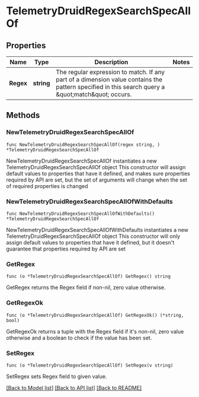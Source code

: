 # TelemetryDruidRegexSearchSpecAllOf

## Properties

Name | Type | Description | Notes
------------ | ------------- | ------------- | -------------
**Regex** | **string** | The regular expression to match.  If any part of a dimension value contains the pattern specified in this search query a \&quot;match\&quot; occurs. | 

## Methods

### NewTelemetryDruidRegexSearchSpecAllOf

`func NewTelemetryDruidRegexSearchSpecAllOf(regex string, ) *TelemetryDruidRegexSearchSpecAllOf`

NewTelemetryDruidRegexSearchSpecAllOf instantiates a new TelemetryDruidRegexSearchSpecAllOf object
This constructor will assign default values to properties that have it defined,
and makes sure properties required by API are set, but the set of arguments
will change when the set of required properties is changed

### NewTelemetryDruidRegexSearchSpecAllOfWithDefaults

`func NewTelemetryDruidRegexSearchSpecAllOfWithDefaults() *TelemetryDruidRegexSearchSpecAllOf`

NewTelemetryDruidRegexSearchSpecAllOfWithDefaults instantiates a new TelemetryDruidRegexSearchSpecAllOf object
This constructor will only assign default values to properties that have it defined,
but it doesn't guarantee that properties required by API are set

### GetRegex

`func (o *TelemetryDruidRegexSearchSpecAllOf) GetRegex() string`

GetRegex returns the Regex field if non-nil, zero value otherwise.

### GetRegexOk

`func (o *TelemetryDruidRegexSearchSpecAllOf) GetRegexOk() (*string, bool)`

GetRegexOk returns a tuple with the Regex field if it's non-nil, zero value otherwise
and a boolean to check if the value has been set.

### SetRegex

`func (o *TelemetryDruidRegexSearchSpecAllOf) SetRegex(v string)`

SetRegex sets Regex field to given value.



[[Back to Model list]](../README.md#documentation-for-models) [[Back to API list]](../README.md#documentation-for-api-endpoints) [[Back to README]](../README.md)


